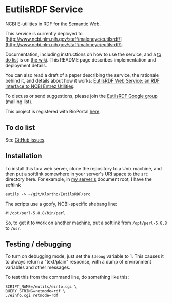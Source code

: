 EutilsRDF Service
=================

NCBI E-utilities in RDF for the Semantic Web.

This service is currently deployed to
[http://www.ncbi.nlm.nih.gov/staff/maloneyc/eutilsrdf/](http://www.ncbi.nlm.nih.gov/staff/maloneyc/eutilsrdf/).

Documentation, including instructions on how to use the service, and a [to do
list](https://github.com/Klortho/EutilsRDF/wiki/To-do) is on
[the wiki](https://github.com/Klortho/EutilsRDF/wiki).  This README page
describes implementation and deployment details.

You can also read a draft of a paper describing the service, the rationale
behind it, and details about how it works:
[EutilsRDF Web Service: an RDF interface to NCBI Entrez
Utilities](http://www.ncbi.nlm.nih.gov/staff/maloneyc/EutilsRDFWebService.docx).

To discuss or send suggestions, please join the [EutilsRDF Google
group](https://groups.google.com/d/forum/eutilsrdf) (mailing list).

This project is registered with BioPortal
[here](http://bioportal.bioontology.org/projects/257).


## To do list

See [GitHub issues](https://github.com/Klortho/eutilsrdf/issues).


## Installation

To install this to a web server, clone the repository to a Unix machine,
and then put a softlink somewhere in your server's URI space to the `src`
directory here.  For example, in [my server's](http://chrismaloney.org)
document root, I have the softlink

    eutils -> ~/git/Klortho/EutilsRDF/src

The scripts use a goofy, NCBI-specific shebang line:

    #!/opt/perl-5.8.8/bin/perl

So, to get it to work on another machine, put a softlink from `/opt/perl-5.8.8`
to `/usr`.

## Testing / debugging

To turn on debugging mode, just set the `$debug` variable to 1.  This causes
it to always return a "text/plain" response, with a dump of environment variables
and other messages.

To test this from the command line, do something like this:

    SCRIPT_NAME=/eutils/einfo.cgi \
    QUERY_STRING=retmode=rdf \
    ./einfo.cgi retmode=rdf


